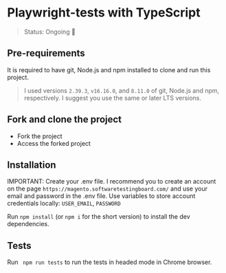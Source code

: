 # Playwright-tests with TypeScript

> Status: Ongoing 🔄

## Pre-requirements

It is required to have git, Node.js and npm installed to clone and run this project.

> I used versions `2.39.3`, `v16.16.0`, and `8.11.0` of git, Node.js and npm, respectively. I suggest you use the same
> or later LTS versions.

## Fork and clone the project

 - Fork the project
 - Access the forked project

## Installation

IMPORTANT: Create your .env file. I recommend you to create an account on the page `https://magento.softwaretestingboard.com/` and use your email and password in the .env file.
Use variables to store account credentials locally: `USER_EMAIL`, `PASSWORD`

Run `npm install` (or `npm i` for the short version) to install the dev dependencies.

## Tests

Run ` npm run tests` to run the tests in headed mode in Chrome browser.

